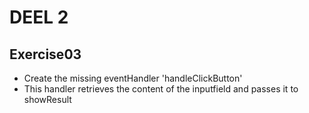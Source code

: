 # DEEL 2
## Exercise03
* Create the missing eventHandler 'handleClickButton'
* This handler retrieves the content of the inputfield and passes it to showResult

   